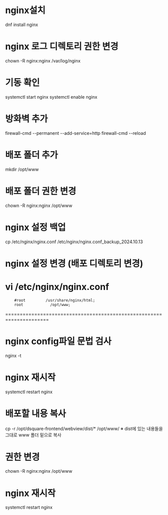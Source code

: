 # nginx설치
dnf install nginx

# nginx 로그 디렉토리 권한 변경
chown -R nginx:nginx /var/log/nginx

# 기동 확인
systemctl start nginx
systemctl enable nginx

# 방화벽 추가
firewall-cmd --permanent --add-service=http
firewall-cmd --reload

# 배포 폴더 추가
mkdir /opt/www

# 배포 폴더 권한 변경
chown -R nginx:nginx /opt/www

# nginx 설정 백업
cp /etc/nginx/nginx.conf /etc/nginx/nginx.conf_backup_2024.10.13

# nginx 설정 변경 (배포 디렉토리 변경)
vi /etc/nginx/nginx.conf
=====================================================================
        #root         /usr/share/nginx/html;
        root            /opt/www;
=====================================================================

# nginx config파일 문법 검사
nginx -t

# nginx 재시작
systemctl restart nginx

# 배포할 내용 복사
cp -r /opt/dsquare-frontend/webview/dist/* /opt/www/
※ dist에 있는 내용들을 그대로 www 폴더 밑으로 복사

# 권한 변경
chown -R nginx:nginx /opt/www

# nginx 재시작
systemctl restart nginx